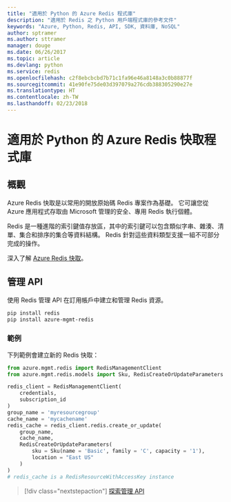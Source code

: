 ```yaml
---
title: "適用於 Python 的 Azure Redis 程式庫"
description: "適用於 Redis 之 Python 用戶端程式庫的參考文件"
keywords: "Azure, Python, Redis, API, SDK, 資料庫, NoSQL"
author: sptramer
ms.author: sttramer
manager: douge
ms.date: 06/26/2017
ms.topic: article
ms.devlang: python
ms.service: redis
ms.openlocfilehash: c2f8ebcbcbd7b71c1fa96e46a8148a3c0b88877f
ms.sourcegitcommit: 41e90fe75de03d397079a276cdb388305290e27e
ms.translationtype: HT
ms.contentlocale: zh-TW
ms.lasthandoff: 02/23/2018
---
```

# <a name="azure-redis-cache-libraries-for-python"></a>適用於 Python 的 Azure Redis 快取程式庫

## <a name="overview"></a>概觀

Azure Redis 快取是以常用的開放原始碼 Redis 專案作為基礎。 它可讓您從 Azure 應用程式存取由 Microsoft 管理的安全、專用 Redis 執行個體。

Redis 是一種進階的索引鍵值存放區，其中的索引鍵可以包含類似字串、雜湊、清單、集合和排序的集合等資料結構。 Redis 針對這些資料類型支援一組不可部分完成的操作。

深入了解 [Azure Redis 快取](https://docs.microsoft.com/azure/redis-cache/)。

## <a name="management-api"></a>管理 API

使用 Redis 管理 API 在訂用帳戶中建立和管理 Redis 資源。

```bash
pip install redis
pip install azure-mgmt-redis
```

### <a name="example"></a>範例

下列範例會建立新的 Redis 快取：

```python
from azure.mgmt.redis import RedisManagementClient
from azure.mgmt.redis.models import Sku, RedisCreateOrUpdateParameters

redis_client = RedisManagementClient(
    credentials,
    subscription_id
)
group_name = 'myresourcegroup'
cache_name = 'mycachename'
redis_cache = redis_client.redis.create_or_update(
    group_name,
    cache_name,
    RedisCreateOrUpdateParameters(
        sku = Sku(name = 'Basic', family = 'C', capacity = '1'),
        location = "East US"
    )
)
# redis_cache is a RedisResourceWithAccessKey instance
```

> [!div class="nextstepaction"]
> [探索管理 API](/python/api/overview/azure/redis/management)

